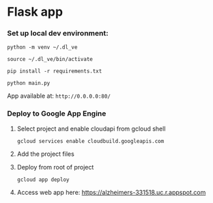 # Flask app

### Set up local dev environment:

```python -m venv ~/.dl_ve```

```source ~/.dl_ve/bin/activate```

```pip install -r requirements.txt```

```python main.py```


App available at: ```http://0.0.0.0:80/```


### Deploy to Google App Engine

1. Select project and enable cloudapi from gcloud shell

	```gcloud services enable cloudbuild.googleapis.com```

2. Add the project files

3. Deploy from root of project

	```gcloud app deploy```

4. Access web app here:
	https://alzheimers-331518.uc.r.appspot.com

